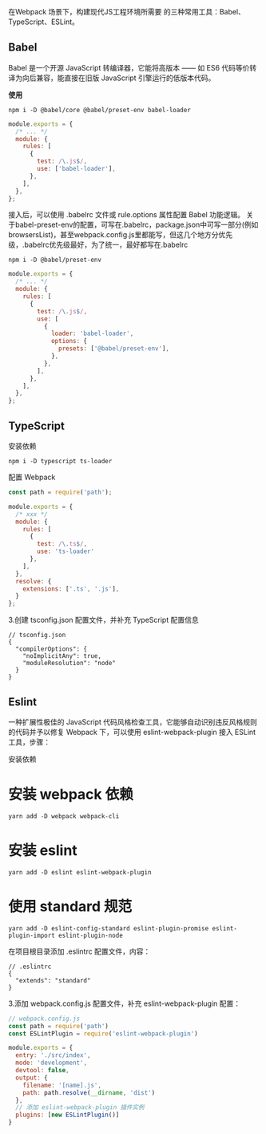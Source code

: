 在Webpack 场景下，构建现代JS工程环境所需要 的三种常用工具：Babel、TypeScript、ESLint。
## Babel
Babel 是一个开源 JavaScript 转编译器，它能将高版本 —— 如 ES6 代码等价转译为向后兼容，能直接在旧版 JavaScript 引擎运行的低版本代码。

**使用**
```shell
npm i -D @babel/core @babel/preset-env babel-loader
```

```javascript
module.exports = {
  /* ... */
  module: {
    rules: [
      {
        test: /\.js$/,
        use: ['babel-loader'],
      },
    ],
  },
};
```
接入后，可以使用 .babelrc 文件或 rule.options 属性配置 Babel 功能逻辑。
关于babel-preset-env的配置，可写在.babelrc，package.json中可写一部分(例如browsersList)，甚至webpack.config.js里都能写，但这几个地方分优先级，.babelrc优先级最好，为了统一，最好都写在.babelrc
```shell
npm i -D @babel/preset-env
```

```javascript
module.exports = {
  /* ... */
  module: {
    rules: [
      {
        test: /\.js$/,
        use: [
          {
            loader: 'babel-loader',
            options: {
              presets: ['@babel/preset-env'],
            },
          },
        ],
      },
    ],
  },
};
```
## TypeScript
安装依赖

```shell
npm i -D typescript ts-loader
```

配置 Webpack

```javascript
const path = require('path');

module.exports = {
  /* xxx */
  module: {
    rules: [
      {
        test: /\.ts$/,
        use: 'ts-loader'
      },
    ],
  },
  resolve: {
    extensions: ['.ts', '.js'],
  }
};
```
3.创建 tsconfig.json 配置文件，并补充 TypeScript 配置信息

```json5
// tsconfig.json
{
  "compilerOptions": {
    "noImplicitAny": true,
    "moduleResolution": "node"
  }
}
```
## Eslint
一种扩展性极佳的 JavaScript 代码风格检查工具，它能够自动识别违反风格规则的代码并予以修复
Webpack 下，可以使用 eslint-webpack-plugin 接入 ESLint 工具，步骤：

安装依赖
# 安装 webpack 依赖

```shell
yarn add -D webpack webpack-cli
```

# 安装 eslint

```shell
yarn add -D eslint eslint-webpack-plugin
```

# 使用 standard 规范

```shell
yarn add -D eslint-config-standard eslint-plugin-promise eslint-plugin-import eslint-plugin-node
```

在项目根目录添加 .eslintrc 配置文件，内容：

```json5
// .eslintrc
{
  "extends": "standard"
}
```
3.添加 webpack.config.js 配置文件，补充 eslint-webpack-plugin 配置：

```javascript
// webpack.config.js
const path = require('path')
const ESLintPlugin = require('eslint-webpack-plugin')

module.exports = {
  entry: './src/index',
  mode: 'development',
  devtool: false,
  output: {
    filename: '[name].js',
    path: path.resolve(__dirname, 'dist')
  },
  // 添加 eslint-webpack-plugin 插件实例
  plugins: [new ESLintPlugin()]
}
```
